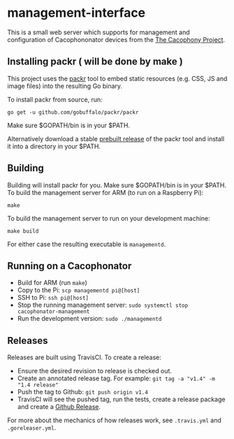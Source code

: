 # management-interface

This is a small web server which supports for management and
configuration of Cacophononator devices from the [The Cacophony
Project](https://cacophony.org.nz).

## Installing packr ( will be done by make )

This project uses the [packr](https://github.com/gobuffalo/packr) tool
to embed static resources (e.g. CSS, JS and image files) into the
resulting Go binary.

To install packr from source, run:
```
go get -u github.com/gobuffalo/packr/packr
```

Make sure $GOPATH/bin is in your $PATH.

Alternatively download a stable [prebuilt
release](https://github.com/gobuffalo/packr/releases) of the packr
tool and install it into a directory in your $PATH.

## Building

Building will install packr for you. Make sure $GOPATH/bin is in your $PATH. 
To build the management server for ARM (to run on a Raspberry Pi):
```
make
```

To build the management server to run on your development machine:
```
make build
```

For either case the resulting executable is `managementd`.

## Running on a Cacophonator

* Build for ARM (run `make`)
* Copy to the Pi: `scp managementd pi@[host]`
* SSH to Pi: `ssh pi@[host]`
* Stop the running management server: `sudo systemctl stop cacophonator-management`
* Run the development version: `sudo ./managementd`

## Releases

Releases are built using TravisCI. To create a release:

* Ensure the desired revision to release is checked out.
* Create an annotated release tag. For example: `git tag -a "v1.4" -m "1.4 release"`
* Push the tag to Github: `git push origin v1.4`
* TravisCI will see the pushed tag, run the tests, create a release package and create a
  [Github Release](https://github.com/TheCacophonyProject/management-interface/releases).

For more about the mechanics of how releases work, see `.travis.yml` and `.goreleaser.yml`.
